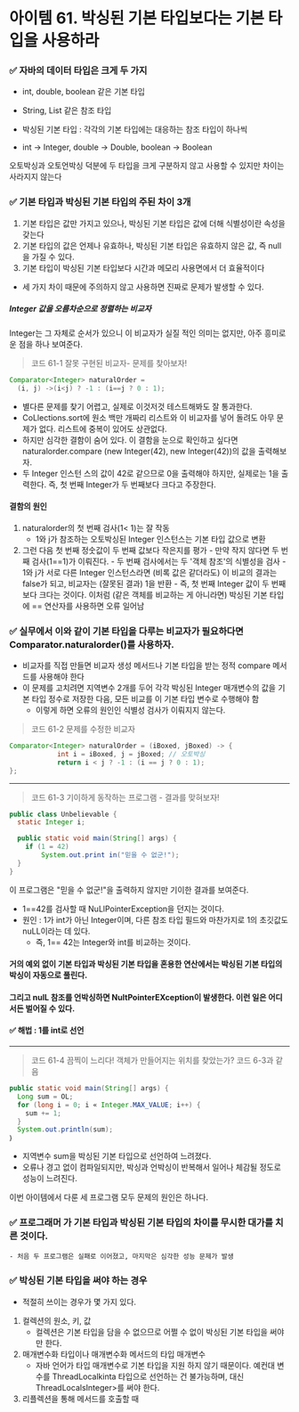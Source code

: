 # 아이템 61. 박싱된 기본 타입보다는 기본 타입을 사용하라
### ✅ 자바의 데이터 타입은 크게 두 가지
- int, double, boolean 같은 기본 타입
- String, List 같은 참조 타입

- 박싱된 기본 타입 : 각각의 기본 타입에는 대응하는 참조 타입이 하나씩 
- int -> Integer, double -> Double, boolean -> Boolean

오토박싱과 오토언박싱 덕분에 두 타입을 크게 구분하지 않고 사용할 수 있지만 차이는 사라지지 않는다

### ✅ 기본 타입과 박싱된 기본 타입의 주된 차이 3개
1. 기본 타입은 값만 가지고 있으나, 박싱된 기본 타입은 값에 더해 식별성이란 속성을 갖는다
2. 기본 타입의 값은 언제나 유효하나, 박싱된 기본 타입은 유효하지 않은 값, 즉 null 을 가질 수 있다.
3. 기본 타입이 박싱된 기본 타입보다 시간과 메모리 사용면에서 더 효율적이다

- 세 가지 차이 때문에 주의하지 않고 사용하면 진짜로 문제가 발생할 수 있다.

##### Integer 값을 오름차순으로 정렬하는 비교자

Integer는 그 자체로 순서가 있으니 이 비교자가 실질 적인 의미는 없지만, 아주 흥미로운 점을 하나 보여준다.

> 코드 61-1 잘못 구현된 비교자- 문제를 찾아보자!
```java
Comparator<Integer> naturalOrder =
  (i, j) ->(i<j) ? -1 : (i==j ? 0 : 1);
```

- 별다른 문제를 찾기 어렵고, 실제로 이것저것 테스트해봐도 잘 통과한다.
- CoLlections.sort에 원소 백만 개짜리 리스트와 이 비교자를 넣어 돌려도 아무 문제가 없다. 리스트에 중복이 있어도 상관없다.
- 하지만 심각한 결함이 숨어 있다. 이 결함을 눈으로 확인하고 싶다면 naturalorder.compare (new Integer(42), new Integer(42))의 값을 출력해보자.
- 두 Integer 인스턴 스의 값이 42로 같으므로 0을 출력해야 하지만, 실제로는 1을 출력한다. 즉, 첫 번째 Integer가 두 번째보다 크다고 주장한다.

#### 결함의 원인 
1. naturalorder의 첫 번째 검사(1< 1)는 잘 작동
	- 1와 j가 참조하는 오토박싱된 Integer 인스턴스는 기본 타입 값으로 변환
2. 그런 다음 첫 번째 정숫값이 두 번째 값보다 작은지를 평가
		- 만약 작지 않다면 두 번째 검사(1==1)가 이뤄진다. 
		- 두 번째 검사에서는 두 '객체 참조'의 식별성을 검사
			 - 1와 j가 서로 다른 Integer 인스턴스라면 (비록 값은 같더라도) 이 비교의 결과는 false가 되고, 비교자는 (잘못된 결과) 1을 반환 
			 - 즉, 첫 번째 Integer 값이 두 번째보다 크다는 것이다. 이처럼 (같은 객체를 비교하는 게 아니라면) 박싱된 기본 타입에 == 연산자를 사용하면 오류 일어남

### ✅ 실무에서 이와 같이 기본 타입을 다루는 비교자가 필요하다면 Comparator.naturalorder()를 사용하자. 
- 비교자를 직접 만들면 비교자 생성 메서드나 기본 타입을 받는 정적 compare 메서드를 사용해야 한다 
- 이 문제를 고치려면 지역변수 2개를 두어 각각 박싱된 Integer 매개변수의 값을 기본 타입 정수로 저장한 다음, 모든 비교를 이 기본 타입 변수로 수행해야 함
  - 이렇게 하면 오류의 원인인 식별성 검사가 이뤄지지 않는다.

> 코드 61-2 문제를 수정한 비교자
```java
Comparator<Integer> naturalOrder = (iBoxed, jBoxed) -> {
            int i = iBoxed, j = jBoxed; // 오토박싱
            return i < j ? -1 : (i == j ? 0 : 1);
};
```
---

> 코드 61-3 기이하게 동작하는 프로그램 - 결과를 맞혀보자!
```java
public class Unbelievable {
  static Integer i;

  public static void main(String[] args) {
    if (1 = 42)
        System.out.print in("믿을 수 없군!");
  }
}
```

이 프로그램은 "믿을 수 없군!"을 출력하지 않지만 기이한 결과를 보여준다. 
- 1==42를 검사할 때 NuLlPointerException을 던지는 것이다. 
- 원인 : 1가 int가 아닌 Integer이며, 다른 참조 타입 필드와 마찬가지로 1의 초깃값도 nuLL이라는 데 있다. 
  - 즉, 1== 42는 Integer와 int를 비교하는 것이다. 
#### 거의 예외 없이 기본 타입과 박싱된 기본 타입을 혼용한 연산에서는 박싱된 기본 타입의 박싱이 자동으로 풀린다. 
#### 그리고 nulL 참조를 언박싱하면 NultPointerEXception이 발생한다. 이런 일은 어디서든 벌어질 수 있다. 
#### ✅ 해법 : 1를 int로 선언

---

> 코드 61-4 끔찍이 느리다! 객체가 만들어지는 위치를 찾았는가?  코드 6-3과 같음
```java
public static void main(String[] args) {
  Long sum = OL;
  for (long i = 0; i « Integer.MAX_VALUE; i++) {
    sum += 1;
  }
  System.out.println(sum);
｝
```
- 지역변수 sum을 박싱된 기본 타입으로 선언하여 느려졌다. 
- 오류나 경고 없이 컴파일되지만, 박싱과 언박싱이 반복해서 일어나 체감될 정도로 성능이 느려진다.

이번 아이템에서 다룬 세 프로그램 모두 문제의 원인은 하나다. 
### ✅ 프로그래머 가 기본 타입과 박싱된 기본 타입의 차이를 무시한 대가를 치른 것이다. 
	- 처음 두 프로그램은 실패로 이어졌고, 마지막은 심각한 성능 문제가 발생


###  ✅ 박싱된 기본 타입을 써야 하는 경우
- 적절히 쓰이는 경우가 몇 가지 있다. 
1. 컬렉션의 원소, 키, 값
	- 컬렉션은 기본 타입을 담을 수 없으므로 어쩔 수 없이 박싱된 기본 타입을 써야만 한다. 
2. 매개변수화 타입이나 매개변수화 메서드의 타입 매개변수
	- 자바 언어가 타입 매개변수로 기본 타입을 지원 하지 않기 때문이다. 예컨대 변수를 ThreadLocalkinta 타입으로 선언하는 건 불가능하며, 대신 ThreadLocalsInteger>를 써야 한다.
3. 리플렉션을 통해 메서드를 호출할 때
